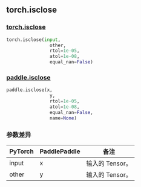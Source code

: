 ## torch.isclose
### [torch.isclose](https://pytorch.org/docs/stable/generated/torch.isclose.html?highlight=isclose#torch.isclose)

```python
torch.isclose(input, 
                other, 
                rtol=1e-05, 
                atol=1e-08, 
                equal_nan=False)
```

### [paddle.isclose](https://www.paddlepaddle.org.cn/documentation/docs/zh/api/paddle/isclose_cn.html#isclose)

```python
paddle.isclose(x, 
                y, 
                rtol=1e-05, 
                atol=1e-08, 
                equal_nan=False, 
                name=None)
```
### 参数差异
| PyTorch       | PaddlePaddle | 备注                                                   |
| ------------- | ------------ | ------------------------------------------------------ |
| input        | x            | 输入的 Tensor。                   |
| other        | y            | 输入的 Tensor。                   | 
